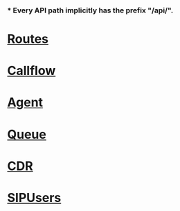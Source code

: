 ### * Every API path implicitly has the prefix "/api/".

# [Routes](routes)

# [Callflow](callflow)

# [Agent](agent)

# [Queue](queue)

# [CDR](cdr)

# [SIPUsers](SIPUsers)
